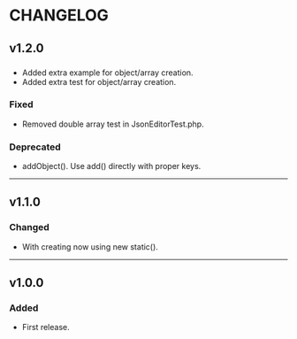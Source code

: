 # CHANGELOG

## v1.2.0

###
- Added extra example for object/array creation.
- Added extra test for object/array creation.

### Fixed
- Removed double array test in JsonEditorTest.php.

### Deprecated
- addObject(). Use add() directly with proper keys.

---

## v1.1.0

### Changed
- With creating now using new static().

---

## v1.0.0

### Added
- First release.


